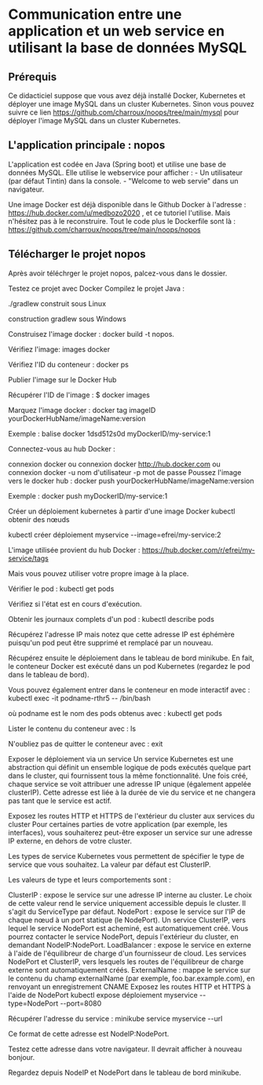 # Communication entre une application et un web service en utilisant la base de données MySQL

## Prérequis
Ce didacticiel suppose que vous avez déjà installé Docker, Kubernetes et déployer une image MySQL dans un cluster Kubernetes.
Sinon vous pouvez suivre ce lien https://github.com/charroux/noops/tree/main/mysql pour déployer l'image MySQL dans un cluster Kubernetes.

## L'application principale : nopos
L'application est codée en Java (Spring boot) et utilise une base de données MySQL.
Elle utilise le webservice pour afficher :
              - Un utilisateur (par défaut Tintin) dans la console.
              - "Welcome to web servie" dans un navigateur. 

Une image Docker est déjà disponible dans le Github Docker à l'adresse : https://hub.docker.com/u/medbozo2020 , et ce tutoriel l'utilise. Mais n'hésitez pas à le reconstruire. Tout le code plus le Dockerfile sont là : https://github.com/charroux/noops/tree/main/noops/nopos

## Télécharger le projet nopos
Après avoir téléchrger le projet nopos, palcez-vous dans le dossier.

Testez ce projet avec Docker
Compilez le projet Java :

./gradlew construit sous Linux

construction gradlew sous Windows

Construisez l'image docker : docker build -t nopos.

Vérifiez l'image: images docker

Vérifiez l'ID du conteneur : docker ps

Publier l'image sur le Docker Hub

Récupérer l'ID de l'image : $ docker images


Marquez l'image docker : docker tag imageID yourDockerHubName/imageName:version

Exemple : balise docker 1dsd512s0d myDockerID/my-service:1

Connectez-vous au hub Docker :

connexion docker ou
connexion docker http://hub.docker.com ou
connexion docker -u nom d'utilisateur -p mot de passe
Poussez l'image vers le docker hub : docker push yourDockerHubName/imageName:version

Exemple : docker push myDockerID/my-service:1

Créer un déploiement kubernetes à partir d'une image Docker
kubectl obtenir des nœuds

kubectl créer déploiement myservice --image=efrei/my-service:2

L'image utilisée provient du hub Docker : https://hub.docker.com/r/efrei/my-service/tags

Mais vous pouvez utiliser votre propre image à la place.

Vérifier le pod : kubectl get pods

Vérifiez si l'état est en cours d'exécution.

Obtenir les journaux complets d'un pod : kubectl describe pods

Récupérez l'adresse IP mais notez que cette adresse IP est éphémère puisqu'un pod peut être supprimé et remplacé par un nouveau.

Récupérez ensuite le déploiement dans le tableau de bord minikube. En fait, le conteneur Docker est exécuté dans un pod Kubernetes (regardez le pod dans le tableau de bord).

Vous pouvez également entrer dans le conteneur en mode interactif avec : kubectl exec -it podname-rthr5 -- /bin/bash

où podname est le nom des pods obtenus avec : kubectl get pods

Lister le contenu du conteneur avec : ls

N'oubliez pas de quitter le conteneur avec : exit

Exposer le déploiement via un service
Un service Kubernetes est une abstraction qui définit un ensemble logique de pods exécutés quelque part dans le cluster, qui fournissent tous la même fonctionnalité. Une fois créé, chaque service se voit attribuer une adresse IP unique (également appelée clusterIP). Cette adresse est liée à la durée de vie du service et ne changera pas tant que le service est actif.

Exposez les routes HTTP et HTTPS de l'extérieur du cluster aux services du cluster
Pour certaines parties de votre application (par exemple, les interfaces), vous souhaiterez peut-être exposer un service sur une adresse IP externe, en dehors de votre cluster.

Les types de service Kubernetes vous permettent de spécifier le type de service que vous souhaitez. La valeur par défaut est ClusterIP.

Les valeurs de type et leurs comportements sont :

ClusterIP : expose le service sur une adresse IP interne au cluster. Le choix de cette valeur rend le service uniquement accessible depuis le cluster. Il s'agit du ServiceType par défaut.
NodePort : expose le service sur l'IP de chaque nœud à un port statique (le NodePort). Un service ClusterIP, vers lequel le service NodePort est acheminé, est automatiquement créé. Vous pourrez contacter le service NodePort, depuis l'extérieur du cluster, en demandant NodeIP:NodePort.
LoadBalancer : expose le service en externe à l'aide de l'équilibreur de charge d'un fournisseur de cloud. Les services NodePort et ClusterIP, vers lesquels les routes de l'équilibreur de charge externe sont automatiquement créés.
ExternalName : mappe le service sur le contenu du champ externalName (par exemple, foo.bar.example.com), en renvoyant un enregistrement CNAME
Exposez les routes HTTP et HTTPS à l'aide de NodePort
kubectl expose déploiement myservice --type=NodePort --port=8080

Récupérer l'adresse du service : minikube service myservice --url

Ce format de cette adresse est NodeIP:NodePort.

Testez cette adresse dans votre navigateur. Il devrait afficher à nouveau bonjour.

Regardez depuis NodeIP et NodePort dans le tableau de bord minikube.
